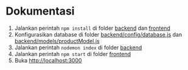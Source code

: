 # Dokumentasi
1. Jalankan perintah `npm install` di folder [backend](https://github.com/zulmarij/learn-fullstack/blob/main/backend) dan [frontend](https://github.com/zulmarij/learn-fullstack/blob/main/frontend)
2. Konfigurasikan database di folder [backend/config/database.js](https://github.com/zulmarij/learn-fullstack/blob/main/backend/config/database.js) dan [backend/models/productModel.js](https://github.com/zulmarij/learn-fullstack/blob/main/backend/models/productModel.js)
3. Jalankan perintah `nodemon index` di folder [backend](https://github.com/zulmarij/learn-fullstack/blob/main/backend)
4. Jalankan perintah `npm start` di folder [frontend](https://github.com/zulmarij/learn-fullstack/blob/main/frontend)
5. Buka [http://localhost:3000](http://localhost:3000)

